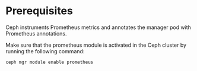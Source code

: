 # Prerequisites
Ceph instruments Prometheus metrics and annotates the manager pod with Prometheus annotations. 

Make sure that the prometheus module is activated in the Ceph cluster by running the following command:

```
ceph mgr module enable prometheus
```

